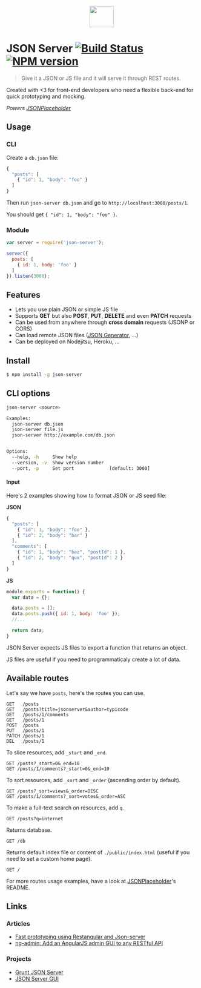 <p align="center">
  <img height="56" width="64" src="http://i.imgur.com/QRlAg0b.png"/>
</p>

# JSON Server [![Build Status](https://travis-ci.org/typicode/json-server.svg)](https://travis-ci.org/typicode/json-server) [![NPM version](https://badge.fury.io/js/json-server.svg)](http://badge.fury.io/js/json-server)

> Give it a JSON or JS file and it will serve it through REST routes.

Created with <3 for front-end developers who need a flexible back-end for quick prototyping and mocking.

_Powers [JSONPlaceholder](http://jsonplaceholder.typicode.com)_

## Usage

### CLI

Create a `db.json` file:

```javascript
{
  "posts": [
    { "id": 1, "body": "foo" }
  ]
}
```

Then run `json-server db.json` and go to `http://localhost:3000/posts/1`. 

You should get `{ "id": 1, "body": "foo" }`.

### Module

```javascript
var server = require('json-server');

server({
  posts: [
    { id: 1, body: 'foo' }
  ]
}).listen(3000);
```

## Features

* Lets you use plain JSON or simple JS file
* Supports __GET__ but also __POST__, __PUT__, __DELETE__ and even __PATCH__ requests
* Can be used from anywhere through __cross domain__ requests (JSONP or CORS)
* Can load remote JSON files ([JSON Generator](http://www.json-generator.com/), ...)
* Can be deployed on Nodejitsu, Heroku, ...

## Install

```bash
$ npm install -g json-server
```

## CLI options

```bash
json-server <source>

Examples:
  json-server db.json
  json-server file.js
  json-server http://example.com/db.json


Options:
  --help, -h     Show help
  --version, -v  Show version number
  --port, -p     Set port             [default: 3000]
```

#### Input

Here's 2 examples showing how to format JSON or JS seed file:

__JSON__

```javascript
{
  "posts": [
    { "id": 1, "body": "foo" },
    { "id": 2, "body": "bar" }
  ],
  "comments": [
    { "id": 1, "body": "baz", "postId": 1 },
    { "id": 2, "body": "qux", "postId": 2 }
  ]
}
```

__JS__

```javascript
module.exports = function() {
  var data = {};

  data.posts = [];
  data.posts.push({ id: 1, body: 'foo' });
  //...

  return data;
}
```

JSON Server expects JS files to export a function that returns an object.

JS files are useful if you need to programmaticaly create a lot of data.

## Available routes

Let's say we have `posts`, here's the routes you can use.

```
GET   /posts
GET   /posts?title=jsonserver&author=typicode
GET   /posts/1/comments
GET   /posts/1
POST  /posts
PUT   /posts/1
PATCH /posts/1
DEL   /posts/1
```

To slice resources, add `_start` and `_end`.

```
GET /posts?_start=0&_end=10
GET /posts/1/comments?_start=0&_end=10
```

To sort resources, add `_sort` and `_order` (ascending order by default).

```
GET /posts?_sort=views&_order=DESC
GET /posts/1/comments?_sort=votes&_order=ASC
```

To make a full-text search on resources, add `q`.

```
GET /posts?q=internet
```

Returns database.

```
GET /db
```

Returns default index file or content of `./public/index.html` (useful if you need to set a custom home page).

```
GET /
```

For more routes usage examples, have a look at [JSONPlaceholder](https://github.com/typicode/jsonplaceholder)'s README.

## Links

### Articles

* [Fast prototyping using Restangular and Json-server](http://bahmutov.calepin.co/fast-prototyping-using-restangular-and-json-server.html)
* [ng-admin: Add an AngularJS admin GUI to any RESTful API](http://marmelab.com/blog/2014/09/15/easy-backend-for-your-restful-api.html)

### Projects

* [Grunt JSON Server](https://github.com/tfiwm/grunt-json-server)
* [JSON Server GUI](https://github.com/naholyr/json-server-gui)
